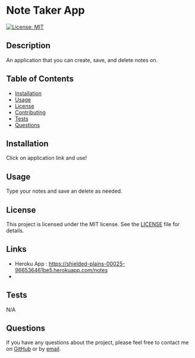 # Note Taker App

[![License: MIT](https://img.shields.io/badge/License-MIT-yellow.svg)](https://opensource.org/licenses/MIT)

## Description

An application that you can create, save, and delete notes on.

## Table of Contents

- [Installation](#installation)
- [Usage](#usage)
- [License](#license)
- [Contributing](#contributing)
- [Tests](#tests)
- [Questions](#questions)

## Installation

Click on application link and use!

## Usage

Type your notes and save an delete as needed.

## License

This project is licensed under the MIT license. See the [LICENSE](https://opensource.org/licenses/MIT) file for details.

## Links
- Heroku App : https://shielded-plains-00025-966536461be5.herokuapp.com/notes
- 

## Tests

N/A

## Questions

If you have any questions about the project, please feel free to contact me on [GitHub](https://github.com/undefined) or by [email](mailto:daningore11@gmail.com).
